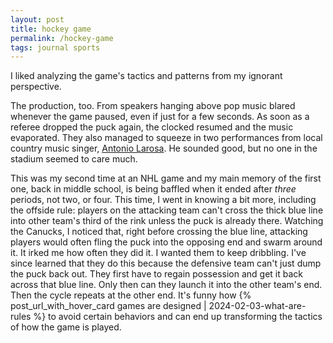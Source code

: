 ```yaml
---
layout: post
title: hockey game
permalink: /hockey-game
tags: journal sports
---
```


I liked analyzing the game's tactics and patterns from my ignorant perspective.
<!--more-->
The production, too.
From speakers hanging above pop music blared whenever the game paused, even if just for a few seconds.
As soon as a referee dropped the puck again, the clocked resumed and the music evaporated.
They also managed to squeeze in two performances from local country music singer, [Antonio Larosa](https://www.antoniolarosamusic.com/).
He sounded good, but no one in the stadium seemed to care much.

This was my second time at an NHL game and my main memory of the first one, back in middle school, is being baffled when it ended after _three_ periods, not two, or four.
This time, I went in knowing a bit more, including the offside rule: players on the attacking team can't cross the thick blue line into other team's third of the rink unless the puck is already there.
Watching the Canucks, I noticed that, right before crossing the blue line, attacking players would often fling the puck into the opposing end and swarm around it.
It irked me how often they did it.
I wanted them to keep dribbling.
I've since learned that they do this because the defensive team can't just dump the puck back out.
They first have to regain possession and get it back across that blue line.
Only then can they launch it into the other team's end.
Then the cycle repeats at the other end.
It's funny how {% post_url_with_hover_card games are designed | 2024-02-03-what-are-rules %} to avoid certain behaviors and can end up transforming the tactics of how the game is played.